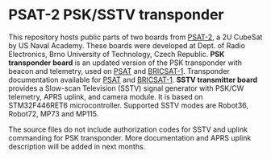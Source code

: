 # PSAT-2 PSK/SSTV transponder
This repository hosts public parts of two boards from [PSAT-2](http://www.aprs.org/psat2.html), a 2U CubeSat by US Naval Academy. These boards were developed at Dept. of Radio Electronics, Brno University of Technology, Czech Republic. **PSK transponder board** is an updated version of the PSK transponder with beacon and telemetry, used on [PSAT](http://www.aprs.org/psat.html) and [BRICSAT-1](http://www.aprs.org/bricsat-1.html). Transponder documentation available for [PSAT](http://www.urel.feec.vutbr.cz/esl/files/Projects/PSAT/P%20sat%20transponder%20WEB%20spec02.htm) and [BRICSAT-1](http://www.urel.feec.vutbr.cz/esl/files/Projects/BRICsat/Bricsat%20transponder%20WEB%20spec02.htm). **SSTV transmitter board** provides a Slow-scan Television (SSTV) signal generator with PSK/CW telemetry, APRS uplink, and camera module. It is based on STM32F446RET6 microcontroller. Supported SSTV modes are Robot36, Robot72, MP73 and MP115.

The source files do not include authorization codes for SSTV and uplink commanding for PSK transponder. More documentation and APRS uplink description will be added in next months.
